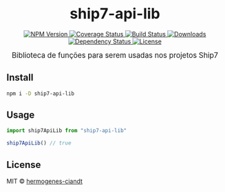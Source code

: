 <big><h1 align="center">ship7-api-lib</h1></big>

<p align="center">
  <a href="https://npmjs.org/package/ship7-api-lib">
    <img src="https://img.shields.io/npm/v/ship7-api-lib.svg?style=flat-square"
         alt="NPM Version">
  </a>

  <a href="https://coveralls.io/r/ship7software/ship7-api-lib">
    <img src="https://img.shields.io/coveralls/ship7software/ship7-api-lib.svg?style=flat-square"
         alt="Coverage Status">
  </a>

  <a href="https://travis-ci.org/ship7software/ship7-api-lib">
    <img src="https://img.shields.io/travis/ship7software/ship7-api-lib.svg?style=flat-square"
         alt="Build Status">
  </a>

  <a href="https://npmjs.org/package/ship7-api-lib">
    <img src="http://img.shields.io/npm/dm/ship7-api-lib.svg?style=flat-square"
         alt="Downloads">
  </a>

  <a href="https://david-dm.org/ship7software/ship7-api-lib.svg">
    <img src="https://david-dm.org/ship7software/ship7-api-lib.svg?style=flat-square"
         alt="Dependency Status">
  </a>

  <a href="https://github.com/ship7software/ship7-api-lib/blob/master/LICENSE">
    <img src="https://img.shields.io/npm/l/ship7-api-lib.svg?style=flat-square"
         alt="License">
  </a>
</p>

<p align="center"><big>
Biblioteca de funções para serem usadas nos projetos Ship7
</big></p>


## Install

```sh
npm i -D ship7-api-lib
```

## Usage

```js
import ship7ApiLib from "ship7-api-lib"

ship7ApiLib() // true
```

## License

MIT © [hermogenes-ciandt](http://github.com/ship7software)

[npm-url]: https://npmjs.org/package/ship7-api-lib
[npm-image]: https://img.shields.io/npm/v/ship7-api-lib.svg?style=flat-square

[travis-url]: https://travis-ci.org/ship7software/ship7-api-lib
[travis-image]: https://img.shields.io/travis/ship7software/ship7-api-lib.svg?style=flat-square

[coveralls-url]: https://coveralls.io/r/ship7software/ship7-api-lib
[coveralls-image]: https://img.shields.io/coveralls/ship7software/ship7-api-lib.svg?style=flat-square

[depstat-url]: https://david-dm.org/ship7software/ship7-api-lib
[depstat-image]: https://david-dm.org/ship7software/ship7-api-lib.svg?style=flat-square

[download-badge]: http://img.shields.io/npm/dm/ship7-api-lib.svg?style=flat-square
